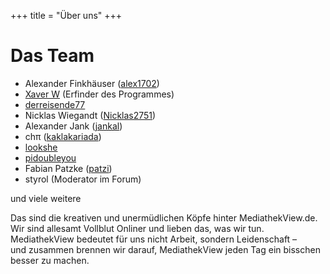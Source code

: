 +++
title = "Über uns"
+++

# Das Team

- Alexander Finkhäuser ([alex1702](https://github.com/orgs/mediathekview/people/alex1702))
- [Xaver W](https://github.com/orgs/mediathekview/people/xaverW) (Erfinder des Programmes)
- [derreisende77](https://github.com/orgs/mediathekview/people/derreisende77)
- Nicklas Wiegandt ([Nicklas2751](https://github.com/orgs/mediathekview/people/Nicklas2751))
- Alexander Jank ([jankal](https://github.com/orgs/mediathekview/people/jankal))
- chπ ([kaklakariada](https://github.com/orgs/mediathekview/people/kaklakariada))
- [lookshe](https://github.com/orgs/mediathekview/people/lookshe)
- [pidoubleyou](https://github.com/orgs/mediathekview/people/pidoubleyou)
- Fabian Patzke ([patzi](https://github.com/orgs/mediathekview/people/patzi))
- styrol (Moderator im Forum)

und viele weitere

Das sind die kreativen und unermüdlichen Köpfe hinter MediathekView.de.<br />
Wir sind allesamt Vollblut Onliner und lieben das, was wir tun.<br />
MediathekView bedeutet für uns nicht Arbeit, sondern Leidenschaft –<br /> und
zusammen brennen wir darauf, MediathekView jeden Tag ein bisschen
besser zu machen.